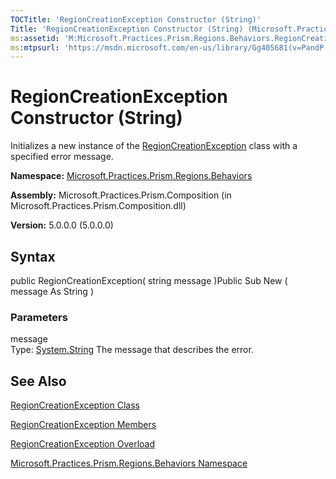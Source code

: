 ```yaml
---
TOCTitle: 'RegionCreationException Constructor (String)'
Title: 'RegionCreationException Constructor (String) (Microsoft.Practices.Prism.Regions.Behaviors)'
ms:assetid: 'M:Microsoft.Practices.Prism.Regions.Behaviors.RegionCreationException.\#ctor(System.String)'
ms:mtpsurl: 'https://msdn.microsoft.com/en-us/library/Gg405681(v=PandP.50)'
---
```



# RegionCreationException Constructor (String)

Initializes a new instance of the [RegionCreationException](https://msdn.microsoft.com/library/microsoft.practices.prism.regions.behaviors.regioncreationexception) class with a specified error message.

**Namespace:** [Microsoft.Practices.Prism.Regions.Behaviors](https://msdn.microsoft.com/library/microsoft.practices.prism.regions.behaviors)
**Assembly:** Microsoft.Practices.Prism.Composition (in Microsoft.Practices.Prism.Composition.dll)

**Version:** 5.0.0.0 (5.0.0.0)

## Syntax

public RegionCreationException( string message )Public Sub New ( message As String )

### Parameters

message  
Type: [System.String](http://msdn.microsoft.com/en-us/library/s1wwdcbf)
The message that describes the error.

## See Also

[RegionCreationException Class](https://msdn.microsoft.com/library/microsoft.practices.prism.regions.behaviors.regioncreationexception)

[RegionCreationException Members](https://msdn.microsoft.com/allmembers.t:microsoft.practices.prism.regions.behaviors.regioncreationexception)

[RegionCreationException Overload](https://msdn.microsoft.com/overload:microsoft.practices.prism.regions.behaviors.regioncreationexception.)

[Microsoft.Practices.Prism.Regions.Behaviors Namespace](https://msdn.microsoft.com/library/microsoft.practices.prism.regions.behaviors)
